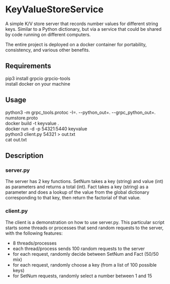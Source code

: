 # KeyValueStoreService
A simple K/V store server that records number values for different string keys. Similar to a Python dictionary, but via a service that could be shared by code running on different computers.

The entire project is deployed on a docker container for portability, consistency, and various other benefits.

## Requirements
pip3 install grpcio grpcio-tools    
install docker on your machine

## Usage
python3 -m grpc_tools.protoc -I=. --python_out=. --grpc_python_out=. numstore.proto   
docker build -t keyvalue .    
docker run -d -p 54321:5440 keyvalue    
python3 client.py 54321 > out.txt   
cat out.txt   

## Description
### server.py   
The server has 2 key functions. SetNum takes a key (string) and value (int) as parameters and returns a total (int). Fact takes a key (string) as a parameter and does a lookup of the value from the global dictionary corresponding to that key, then return the factorial of that value.

### client.py
The client is a demonstration on how to use server.py. This particular script starts some threads or processes that send random requests to the server, with the following features:    
- 8 threads/processes
- each thread/process sends 100 random requests to the server
- for each request, randomly decide between SetNum and Fact (50/50 mix)
- for each request, randomly choose a key (from a list of 100 possible keys)
- for SetNum requests, randomly select a number between 1 and 15


